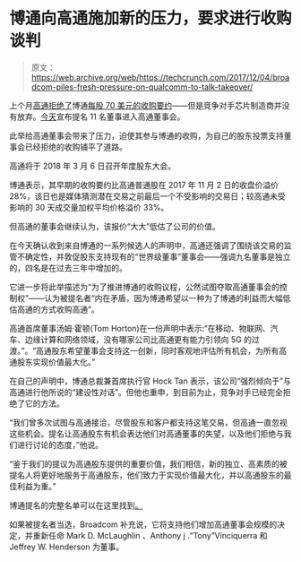 # 博通向高通施加新的压力，要求进行收购谈判

> 原文：<https://web.archive.org/web/https://techcrunch.com/2017/12/04/broadcom-piles-fresh-pressure-on-qualcomm-to-talk-takeover/>

上个月[高通拒绝了](https://web.archive.org/web/20221025222932/https://beta.techcrunch.com/2017/11/13/qualcomm-rejects-broadcoms-70-per-share-takeover-offer/)博通[每股 70 美元的收购要约](https://web.archive.org/web/20221025222932/https://beta.techcrunch.com/2017/11/06/broadcom-offers-to-acquire-qualcomm-for-70-per-share/)——但是竞争对手芯片制造商并没有放弃。[今天](https://web.archive.org/web/20221025222932/https://www.prnewswire.com/news-releases/broadcom-to-nominate-slate-of-11-independent-highly-qualified-directors-for-election-at-qualcomms-2018-annual-meeting-300565794.html)宣布提名 11 名董事进入高通董事会。

此举给高通董事会带来了压力，迫使其参与博通的收购，为自己的股东投票支持董事会已经拒绝的收购铺平了道路。

高通将于 2018 年 3 月 6 日召开年度股东大会。

博通表示，其早期的收购要约比高通普通股在 2017 年 11 月 2 日的收盘价溢价 28%，该日也是媒体猜测潜在交易之前最后一个不受影响的交易日；较高通未受影响的 30 天成交量加权平均价格溢价 33%。

但高通的董事会继续认为，该报价“大大”低估了公司的价值。

在今天确认收到来自博通的一系列候选人的声明中，高通还强调了围绕该交易的监管不确定性，并敦促股东支持现有的“世界级董事”董事会——强调九名董事是独立的，四名是在过去三年中增加的。

它进一步将此举描述为“为了推进博通的收购议程，公然试图夺取高通董事会的控制权”——认为被提名者“内在矛盾，因为博通希望以一种为了博通的利益而大幅低估高通的方式收购高通”。

高通首席董事汤姆·霍顿(Tom Horton)在一份声明中表示:“在移动、物联网、汽车、边缘计算和网络领域，没有哪家公司比高通更有能力引领向 5G 的过渡。”。“高通股东希望董事会支持这一创新，同时客观地评估所有机会，为所有高通股东实现价值最大化。”

在自己的声明中，博通总裁兼首席执行官 Hock Tan 表示，该公司“强烈倾向于”与高通进行他所说的“建设性对话”。但他也重申，到目前为止，竞争对手已经完全拒绝了它的方法。

 “我们曾多次试图与高通接洽，尽管股东和客户都支持这笔交易，但高通一直忽视这些机会。提名让高通股东有机会表达他们对高通董事的失望，以及他们拒绝与我们进行讨论的态度，”他说。

“鉴于我们的提议为高通股东提供的重要价值，我们相信，新的独立、高素质的被提名人将更好地服务于高通股东，他们致力于实现价值最大化，并以高通股东的最佳利益为重。”

 博通提名的完整名单可以在这里找到[。](https://web.archive.org/web/20221025222932/https://www.prnewswire.com/news-releases/broadcom-to-nominate-slate-of-11-independent-highly-qualified-directors-for-election-at-qualcomms-2018-annual-meeting-300565794.html)

如果被提名者当选，Broadcom 补充说，它将支持他们增加高通董事会规模的决定，并重新任命 Mark D. McLaughlin 、Anthony j .“Tony”Vinciquerra 和 Jeffrey W. Henderson 为董事。